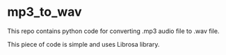 # mp3_to_wav
This repo contains python code for converting .mp3 audio file to .wav file.

This piece of code is simple and uses Librosa library.
